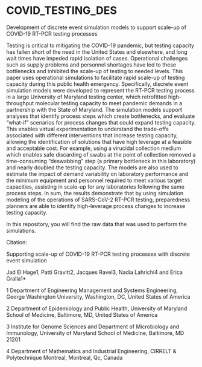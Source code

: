 # COVID_TESTING_DES
Development of discrete event simulation models to support scale-up of COVID-19 RT-PCR testing processes

Testing is critical to mitigating the COVID-19 pandemic, but testing capacity has fallen short of the need in the United States and elsewhere, and long wait times have impeded rapid isolation of cases. Operational challenges such as supply problems and personnel shortages have led to these bottlenecks and inhibited the scale-up of testing to needed levels. This paper uses operational simulations to facilitate rapid scale-up of testing capacity during this public health emergency. Specifically, discrete event simulation models were developed to represent the RT-PCR testing process in a large University of Maryland testing center, which retrofitted high-throughput molecular testing capacity to meet pandemic demands in a partnership with the State of Maryland. The simulation models support analyses that identify process steps which create bottlenecks, and evaluate “what-if” scenarios for process changes that could expand testing capacity. This enables virtual experimentation to understand the trade-offs associated with different interventions that increase testing capacity, allowing the identification of solutions that have high leverage at a feasible and acceptable cost. For example, using a virucidal collection medium which enables safe discarding of swabs at the point of collection removed a time-consuming “deswabbing” step (a primary bottleneck in this laboratory) and nearly doubled the testing capacity. The models are also used to estimate the impact of demand variability on laboratory performance and the minimum equipment and personnel required to meet various target capacities, assisting in scale-up for any laboratories following the same process steps. In sum, the results demonstrate that by using simulation modeling of the operations of SARS-CoV-2 RT-PCR testing, preparedness planners are able to identify high-leverage process changes to increase testing capacity.

In this repository, you will find the raw data that was used to perform the simulations.

Citation: 

Supporting scale-up of COVID-19 RT-PCR testing processes with discrete event simulation

Jad El Hage1, Patti Gravitt2, Jacques Ravel3, Nadia Lahrichi4 and Erica Gralla1* 

1 Department of Engineering Management and Systems Engineering, George Washington University, Washington, DC, United States of America

2 Department of Epidemiology and Public Health, University of Maryland School of Medicine, Baltimore, MD, United States of America

3 Institute for Genome Sciences and Department of Microbiology and Immunology, University of Maryland School of Medicine, Baltimore, MD 21201

4 Department of Mathematics and Industrial Engineering, CIRRELT & Polytechnique Montreal, Montreal, Qc, Canada
